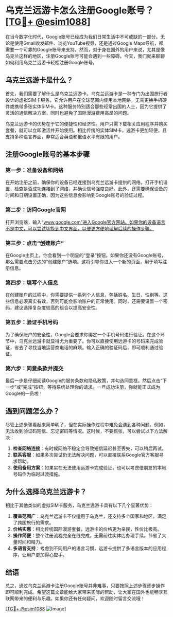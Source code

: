 # 乌克兰远游卡怎么注册Google账号？[[TG💪+ @esim1088](https://t.me/s/esim1088)]

在当今数字化时代，Google账号已经成为我们日常生活中不可或缺的一部分。无论是使用Gmail收发邮件、浏览YouTube视频，还是通过Google Maps导航，都需要一个可靠的Google账号来支持。然而，对于身在国外的用户来说，尤其是像乌克兰这样的地区，注册Google账号可能会遇到一些障碍。今天，我们就来聊聊如何利用乌克兰远游卡轻松注册Google账号。

## 乌克兰远游卡是什么？

首先，我们需要了解什么是乌克兰远游卡。乌克兰远游卡是一种专门为出国旅行者设计的虚拟SIM卡服务。它允许用户在全球范围内使用本地网络，无需更换手机硬件或携带多张实体SIM卡。这种服务特别适合那些经常出国的人士，因为它提供了灵活的通信解决方案，同时也避免了国际漫游费用高昂的问题。

乌克兰远游卡的优势在于它的便捷性和经济性。用户只需下载相关应用程序并购买套餐，就可以立即激活并开始使用。相比传统的实体SIM卡，远游卡更加轻便，且支持多种语言界面，非常适合英语和俄语水平有限的用户。

## 注册Google账号的基本步骤

### 第一步：准备设备和网络

在开始注册之前，确保你的设备已经连接到乌克兰远游卡提供的网络。打开手机设置，检查是否成功连接到了网络，并确认信号强度良好。此外，还需要确保设备的时间和日期设置正确，因为这些信息会影响到Google账号的验证过程。

### 第二步：访问Google官网

打开浏览器，输入“www.google.com”进入Google官方网站。如果你的设备语言不是中文，可以尝试切换到中文界面，以便更方便地理解后续的操作步骤。

### 第三步：点击“创建账户”

在Google主页上，你会看到一个明显的“登录”按钮。如果你还没有Google账号，那么需要点击旁边的“创建账户”选项。这将引导你进入一个新的页面，用于填写注册信息。

### 第四步：填写个人信息

在创建账户的过程中，你需要提供一系列个人信息，包括姓名、生日、性别等。这些信息必须真实有效，否则可能会影响账户的正常使用。同时，还需要设置一个密码，建议选择复杂度较高的组合以提高安全性。

### 第五步：验证手机号码

为了确保账户的安全性，Google会要求你绑定一个手机号码进行验证。在这个环节中，乌克兰远游卡就显得尤为重要了。你可以直接使用远游卡的号码来完成验证，省去了寻找当地运营商电话的麻烦。输入正确的验证码后，即可顺利通过验证。

### 第六步：同意条款并提交

最后一步是仔细阅读Google的服务条款和隐私政策，并勾选同意框。然后点击“下一步”或“完成”按钮，等待系统处理你的请求。一旦成功注册，你就能正式成为Google的一员啦！

## 遇到问题怎么办？

尽管上述步骤看起来简单明了，但在实际操作过程中难免会遇到各种问题。例如，无法收到验证码短信、忘记密码等情况。这时候，不要慌张，可以尝试以下方法解决：

1. **检查网络连接**：有时候网络不稳定会导致短信延迟甚至丢失，可以稍后再试。
2. **联系客服**：如果多次尝试仍无法解决问题，可以直接联系Google官方客服寻求帮助。
3. **使用备用方案**：如果实在无法使用远游卡完成验证，也可以考虑借朋友的本地号码作为临时过渡措施。

## 为什么选择乌克兰远游卡？

相比于其他类似的虚拟SIM卡服务，乌克兰远游卡具有以下几个显著优势：

1. **覆盖范围广**：乌克兰远游卡不仅适用于乌克兰，还支持多个国家和地区，满足了跨国旅行的需求。
2. **价格实惠**：相比传统国际漫游套餐，远游卡的价格更为亲民，性价比极高。
3. **操作简便**：整个注册流程完全在线完成，无需前往实体店办理手续，节省了大量时间和精力。
4. **多语言支持**：考虑到不同用户的语言习惯，远游卡提供了多语言版本的应用程序，让用户更加得心应手。

## 结语

总之，通过乌克兰远游卡注册Google账号并非难事，只要按照上述步骤逐步操作即可顺利完成。希望这篇文章能给大家带来实际的帮助，让大家在国外也能畅享互联网带来的便利与乐趣。如果你还有任何疑问，欢迎随时留言交流哦！

[[TG💪+ @esim1088](https://t.me/s/esim1088) ![Image](https://i.postimg.cc/4NQfJmqS/Snipaste-2025-05-13-00-14-12.png)]